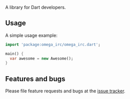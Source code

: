 A library for Dart developers.

## Usage

A simple usage example:

```dart
import 'package:omega_irc/omega_irc.dart';

main() {
  var awesome = new Awesome();
}
```

## Features and bugs

Please file feature requests and bugs at the [issue tracker][tracker].

[tracker]: https://github.com/superlinkx/omega_irc/issues
